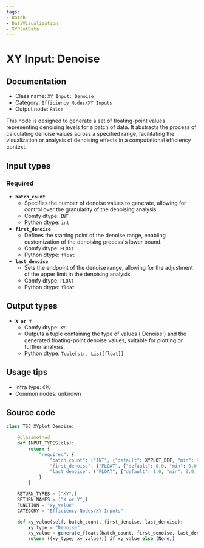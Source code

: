 ```yaml
---
tags:
- Batch
- DataVisualization
- XYPlotData
---
```


# XY Input: Denoise
## Documentation
- Class name: `XY Input: Denoise`
- Category: `Efficiency Nodes/XY Inputs`
- Output node: `False`

This node is designed to generate a set of floating-point values representing denoising levels for a batch of data. It abstracts the process of calculating denoise values across a specified range, facilitating the visualization or analysis of denoising effects in a computational efficiency context.
## Input types
### Required
- **`batch_count`**
    - Specifies the number of denoise values to generate, allowing for control over the granularity of the denoising analysis.
    - Comfy dtype: `INT`
    - Python dtype: `int`
- **`first_denoise`**
    - Defines the starting point of the denoise range, enabling customization of the denoising process's lower bound.
    - Comfy dtype: `FLOAT`
    - Python dtype: `float`
- **`last_denoise`**
    - Sets the endpoint of the denoise range, allowing for the adjustment of the upper limit in the denoising analysis.
    - Comfy dtype: `FLOAT`
    - Python dtype: `float`
## Output types
- **`X or Y`**
    - Comfy dtype: `XY`
    - Outputs a tuple containing the type of values ('Denoise') and the generated floating-point denoise values, suitable for plotting or further analysis.
    - Python dtype: `Tuple[str, List[float]]`
## Usage tips
- Infra type: `CPU`
- Common nodes: unknown


## Source code
```python
class TSC_XYplot_Denoise:

    @classmethod
    def INPUT_TYPES(cls):
        return {
            "required": {
                "batch_count": ("INT", {"default": XYPLOT_DEF, "min": 0, "max": XYPLOT_LIM}),
                "first_denoise": ("FLOAT", {"default": 0.0, "min": 0.0, "max": 1.0, "step": 0.01}),
                "last_denoise": ("FLOAT", {"default": 1.0, "min": 0.0, "max": 1.0, "step": 0.01}),
            }
        }

    RETURN_TYPES = ("XY",)
    RETURN_NAMES = ("X or Y",)
    FUNCTION = "xy_value"
    CATEGORY = "Efficiency Nodes/XY Inputs"

    def xy_value(self, batch_count, first_denoise, last_denoise):
        xy_type = "Denoise"
        xy_value = generate_floats(batch_count, first_denoise, last_denoise)
        return ((xy_type, xy_value),) if xy_value else (None,)

```
